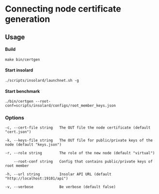 Connecting node certificate generation
===============

Usage
----------
#### Build

    make bin/certgen
   
#### Start insolard

    ./scripts/insolard/launchnet.sh -g
   
#### Start benchmark

    ./bin/certgen --root-conf=scripts/insolard/configs/root_member_keys.json

### Options

    -c, --cert-file string   The OUT file the node certificate (default "cert.json")
    
    -k, --keys-file string   The OUT file for public/private keys of the node (default "keys.json")
    
    -r, --role string        The role of the new node (default "virtual")
    
        --root-conf string   Config that contains public/private keys of root member
    
    -h, --url string         Insolar API URL (default "http://localhost:19101/api")
    
    -v, --verbose            Be verbose (default false)
